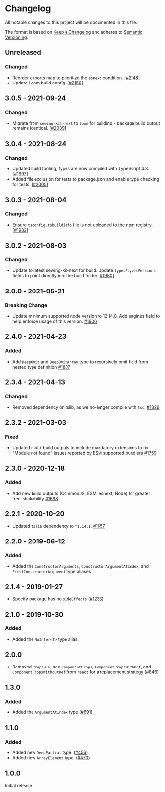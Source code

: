 # Changelog

All notable changes to this project will be documented in this file.

The format is based on [Keep a Changelog](http://keepachangelog.com/en/1.0.0/)
and adheres to [Semantic Versioning](http://semver.org/spec/v2.0.0.html).

## Unreleased

### Changed

- Reorder exports map to prioritize the `esnext` condition. [[#2148](https://github.com/Shopify/quilt/pull/2148)]
- Update Loom build config. [[#2150](https://github.com/Shopify/quilt/pull/2150)]

## 3.0.5 - 2021-09-24

### Changed

- Migrate from `sewing-kit-next` to `loom` for building - package build output remains identical. [[#2039](https://github.com/Shopify/quilt/pull/2039)]

## 3.0.4 - 2021-08-24

### Changed

- Updated build tooling, types are now compiled with TypeScript 4.3. [[#1997](https://github.com/Shopify/quilt/pull/1997)]
- Added file exclusion for tests to package.json and enable type checking for tests. [[#2005](https://github.com/Shopify/quilt/pull/2005)]

## 3.0.3 - 2021-08-04

### Changed

- Ensure `tsconfig.tsbuildinfo` file is not uploaded to the npm registry. [[#1982](https://github.com/Shopify/quilt/pull/1982)]

## 3.0.2 - 2021-08-03

### Changed

- Update to latest sewing-kit-next for build. Update `types`/`typesVersions` fields to point directly into the build folder [[#1980](https://github.com/Shopify/quilt/pull/1980)]

## 3.0.0 - 2021-05-21

### Breaking Change

- Update minimum supported node version to 12.14.0. Add engines field to help enforce usage of this version. [#1906](https://github.com/Shopify/quilt/pull/1906)

## 2.4.0 - 2021-04-23

### Added

- Add `DeepOmit` and `DeepOmitArray` type to recursively omit field from nested type definition [#1807](https://github.com/Shopify/quilt/pull/1807)

## 2.3.4 - 2021-04-13

### Changed

- Removed dependency on tslib, as we no-longer compile with `tsc`. [#1829](https://github.com/Shopify/quilt/pull/1829)

## 2.3.2 - 2021-03-03

### Fixed

- Updated multi-build outputs to include mandatory extensions to fix "Module not found" issues reported by ESM supported bundlers [#1759](https://github.com/Shopify/quilt/pull/1759)

## 2.3.0 - 2020-12-18

### Added

- Add new build outputs (CommonJS, ESM, esnext, Node) for greater tree-shakability [#1698](https://github.com/Shopify/quilt/pull/1698)

## 2.2.1 - 2020-10-20

- Updated `tslib` dependency to `^1.14.1`. [#1657](https://github.com/Shopify/quilt/pull/1657)

## 2.2.0 - 2019-06-12

### Added

- Added the `ConstructorArguments`, `ConstructorArgumentAtIndex`, and `FirstConstructorArgument` type aliases

## 2.1.4 - 2019-01-27

- Specify package has no `sideEffects` ([#1233](https://github.com/Shopify/quilt/pull/1233))

## 2.1.0 - 2019-10-30

### Added

- Added the `NoInfer<T>` type alias.

## 2.0.0

- Removed `Props<T>`, see `ComponentProps`, `ComponentPropsWithRef`, and `ComponentPropsWithoutRef` from `react` for a replacement strategy ([#846](https://github.com/Shopify/quilt/pull/846))

## 1.3.0

### Added

- Added the `ArgumentAtIndex` type ([#691](https://github.com/Shopify/quilt/pull/691))

## 1.1.0

### Added

- Added new `DeepPartial` type. ([#456](https://github.com/Shopify/quilt/pull/456))
- Added new `ArrayElement` type. ([#470](https://github.com/Shopify/quilt/pull/470))

## 1.0.0

Initial release
